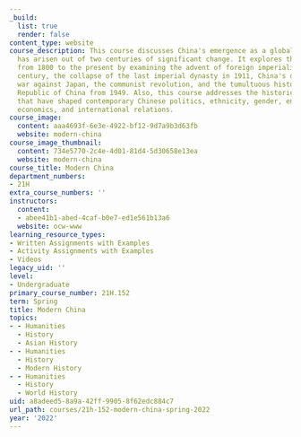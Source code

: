```yaml
---
_build:
  list: true
  render: false
content_type: website
course_description: This course discusses China's emergence as a global power, which
  has arisen out of two centuries of significant change. It explores those transformations
  from 1800 to the present by examining the advent of foreign imperialism in the nineteenth
  century, the collapse of the last imperial dynasty in 1911, China's debilitating
  war against Japan, the communist revolution, and the tumultuous history of the People's
  Republic of China from 1949. Also, this course addresses the historical transformations
  that have shaped contemporary Chinese politics, ethnicity, gender, environment,
  economics, and international relations.
course_image:
  content: aaa4693f-6e3e-4922-bf12-9d7a9b3d63fb
  website: modern-china
course_image_thumbnail:
  content: 734e5770-2c4e-4d01-81d4-5d30658e13ea
  website: modern-china
course_title: Modern China
department_numbers:
- 21H
extra_course_numbers: ''
instructors:
  content:
  - abee41b1-abed-4caf-b0e7-ed1e561b13a6
  website: ocw-www
learning_resource_types:
- Written Assignments with Examples
- Activity Assignments with Examples
- Videos
legacy_uid: ''
level:
- Undergraduate
primary_course_number: 21H.152
term: Spring
title: Modern China
topics:
- - Humanities
  - History
  - Asian History
- - Humanities
  - History
  - Modern History
- - Humanities
  - History
  - World History
uid: a8adeed5-8a9a-42ff-9905-8f62edc884c7
url_path: courses/21h-152-modern-china-spring-2022
year: '2022'
---
```

